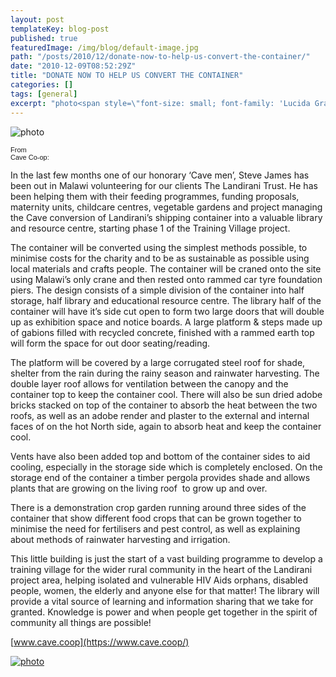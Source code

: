 ```yaml
---
layout: post
templateKey: blog-post
published: true
featuredImage: /img/blog/default-image.jpg
path: "/posts/2010/12/donate-now-to-help-us-convert-the-container/"
date: "2010-12-09T08:52:29Z"
title: "DONATE NOW TO HELP US CONVERT THE CONTAINER"
categories: []
tags: [general]
excerpt: "photo<span style=\"font-size: small; font-family: 'Lucida Grande',Arial,Helvetica,sans-serif;\"><sp..."
---
```


![photo](https://www.landirani.org/image_library/news/full_size/4d00c47d8fa83crane_gift.jpg)

<span style="font-size: small; font-family: 'Lucida Grande',Arial,Helvetica,sans-serif;"><span style="font-size: 11px; white-space: pre;">From Cave Co-op:</span></span>

In the last few months one of our honorary ‘Cave men’, Steve James has been out in Malawi volunteering for our clients The Landirani Trust. He has been helping them with their feeding programmes, funding proposals, maternity units, childcare centres, vegetable gardens and project managing the Cave conversion of Landirani’s shipping container into a valuable library and resource centre, starting phase 1 of the Training Village project.

The container will be converted using the simplest methods possible, to minimise costs for the charity and to be as sustainable as possible using local materials and crafts people. The container will be craned onto the site using Malawi’s only crane and then rested onto rammed car tyre foundation piers. The design consists of a simple division of the container into half storage, half library and educational resource centre. The library half of the container will have it’s side cut open to form two large doors that will double up as exhibition space and notice boards. A large platform & steps made up of gabions filled with recycled concrete, finished with a rammed earth top will form the space for out door seating/reading.

The platform will be covered by a large corrugated steel roof for shade, shelter from the rain during the rainy season and rainwater harvesting. The double layer roof allows for ventilation between the canopy and the container top to keep the container cool. There will also be sun dried adobe bricks stacked on top of the container to absorb the heat between the two roofs, as well as an adobe render and plaster to the external and internal faces of on the hot North side, again to absorb heat and keep the container cool.

Vents have also been added top and bottom of the container sides to aid cooling, especially in the storage side which is completely enclosed. On the storage end of the container a timber pergola provides shade and allows plants that are growing on the living roof  to grow up and over.

There is a demonstration crop garden running around three sides of the container that show different food crops that can be grown together to minimise the need for fertilisers and pest control, as well as explaining about methods of rainwater harvesting and irrigation.

This little building is just the start of a vast building programme to develop a training village for the wider rural community in the heart of the Landirani project area, helping isolated and vulnerable HIV Aids orphans, disabled people, women, the elderly and anyone else for that matter! The library will provide a vital source of learning and information sharing that we take for granted. Knowledge is power and when people get together in the spirit of community all things are possible!

[www.cave.coop](https://www.cave.coop/)

[![photo](https://www.landirani.org/image_library/news/full_size/4d00c13011ce5cave_co-operative_sustainable_architecture.jpg)](https://www.cave.coop/)